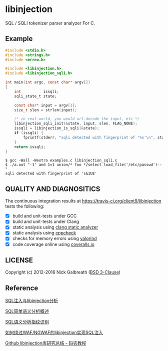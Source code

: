 libinjection
============

SQL / SQLI tokenizer parser analyzer For C.

## Example

```c
#include <stdio.h>
#include <strings.h>
#include <errno.h>

#include <libinjection.h>
#include <libinjection_sqli.h>

int main(int argc, const char* argv[])
{
    int          issqli;
    sqli_state_t state;

    const char* input = argv[1];
    size_t slen = strlen(input);

    /* in real-world, you would url-decode the input, etc */
    libinjection_sqli_init(&state, input, slen, FLAG_NONE);
    issqli = libinjection_is_sqli(&state);
    if (issqli) {
        fprintf(stderr, "sqli detected with fingerprint of '%s'\n", state.fingerprint);
    }
    return issqli;
}
```

```
$ gcc -Wall -Wextra examples.c libinjection_sqli.c
$ ./a.out "-1' and 1=1 union/* foo */select load_file('/etc/passwd')--"
sqli detected with fingerprint of 's&1UE'
```

## QUALITY AND DIAGNOSITICS

The continuous integration results at
https://travis-ci.org/client9/libinjection tests the following:

- [x] build and unit-tests under GCC
- [x] build and unit-tests under Clang
- [x] static analysis using [clang static analyzer](http://clang-analyzer.llvm.org)
- [x] static analysis using [cppcheck](https://github.com/danmar/cppcheck)
- [x] checks for memory errors using [valgrind](http://valgrind.org/)
- [x] code coverage online using [coveralls.io](https://coveralls.io/github/client9/libinjection)

## LICENSE

Copyright (c) 2012-2016 Nick Galbreath ([BSD 3-Clause](http://opensource.org/licenses/BSD-3-Clause))



## Reference

[SQL注入与libinjection分析](https://blog.csdn.net/lqy971966/article/details/106857168/)

[SQL简单语义分析概述](https://zhuanlan.zhihu.com/p/44292411)

[SQL语义分析指纹识别](https://zhuanlan.zhihu.com/p/44537204)

[如何绕过WAF/NGWAF的libinjection实现SQL注入](https://www.anquanke.com/post/id/86097)

[Github libinjection库研究总结 - 码农教程](http://www.manongjc.com/detail/15-njsryzzujhnneor.html)


